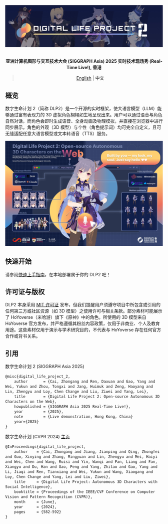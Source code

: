 <div align="center">
    <img src="_static/banner.jpg"/>
</div>

<br/>

<div align="center">

**亚洲计算机图形与交互技术大会 (SIGGRAPH Asia) 2025 实时技术现场秀 (Real-Time Live!), 香港**

> [English](../README.md) | **中文**

</div>


## 概览
数字生命计划 2（简称 DLP2）是一个开源的实时框架，使大语言模型（LLM）能够通过富有表现力的 3D 虚拟角色栩栩如生地呈现出来。用户可以通过语音与角色自然对话，而角色会即时生成语音、全身动画及物理模拟，并直接在浏览器中进行同步展示。角色的外观（3D 模型）与个性（角色提示词）均可完全自定义，且可无缝适配任意大语言模型或文本转语音（TTS）服务。

<div align="center">
    <img src="_static/poster_small.jpg"/>
</div>


## 快速开始

请参阅[快速上手指南](https://dlp3d.readthedocs.io/en/latest/getting_started/quick_start.html)，在本地部署属于你的 DLP2 吧！


## 许可证与版权

DLP2 本身采用 [MIT 许可证](../LICENSE) 发布，但我们提醒用户须遵守项目中所包含或引用的任何第三方或社区资源（如 3D 模型）之使用许可与相关条款。部分素材可能展示了 HoYoverse（米哈游）旗下《原神》中的角色。所使用的 3D 模型来自 HoYoverse 官方发布，并严格遵循其粉丝内容政策，仅用于非商业、个人及教育用途。这些素材仅用于演示与学术研究目的，不代表与 HoYoverse 存在任何官方合作或背书关系。


## 引用
数字生命计划 2 (SIGGRAPH Asia 2025)
```
@misc{digital_life_project_2,
    author       = {Cai, Zhongang and Ren, Daxuan and Gao, Yang and Wei, Yukun and Zhou, Tongxi and Jang, Huimuk and Zeng, Haoyang and Lin, Zhengyu and Loy, Chen Change and Liu, Ziwei and Yang, Lei},
    title        = {Digital Life Project 2: Open-source Autonomous 3D Characters on the Web},
    howpublished = {SIGGRAPH Asia 2025 Real-Time Live!},
    year         = {2025},
    note         = {Live demonstration, Hong Kong, China}
    year={2025}
}
```
数字生命计划 (CVPR 2024) [主页](https://digital-life-project.com/)
```
@InProceedings{digital_life_project,
    author    = {Cai, Zhongang and Jiang, Jianping and Qing, Zhongfei and Guo, Xinying and Zhang, Mingyuan and Lin, Zhengyu and Mei, Haiyi and Wei, Chen and Wang, Ruisi and Yin, Wanqi and Pan, Liang and Fan, Xiangyu and Du, Han and Gao, Peng and Yang, Zhitao and Gao, Yang and Li, Jiaqi and Ren, Tianxiang and Wei, Yukun and Wang, Xiaogang and Loy, Chen Change and Yang, Lei and Liu, Ziwei},
    title     = {Digital Life Project: Autonomous 3D Characters with Social Intelligence},
    booktitle = {Proceedings of the IEEE/CVF Conference on Computer Vision and Pattern Recognition (CVPR)},
    month     = {June},
    year      = {2024},
    pages     = {582-592}
}
```
